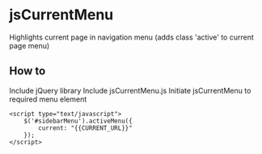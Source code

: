 # jsCurrentMenu
Highlights current page in navigation menu (adds class 'active' to current page menu)

## How to
Include jQuery library
Include jsCurrentMenu.js
Initiate jsCurrentMenu to required menu element
```
<script type="text/javascript">
    $('#sidebarMenu').activeMenu({
        current: "{{CURRENT_URL}}"
    });
</script>
```

